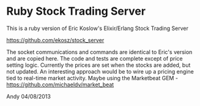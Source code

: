 Ruby Stock Trading Server
===========================

This is a ruby version of Eric Koslow's Elixir/Erlang Stock Trading Server

https://github.com/ekosz/stock_server

The socket communications and commands are identical to Eric's version and are copied here.  The code and tests are complete except of price setting logic.  Currently the prices are set when the stocks are added, but not updated.  An interesting approach would be to wire up a pricing engine tied to real-time market activity.  Maybe using the Marketbeat GEM - https://github.com/michaeldv/market_beat

Andy 04/08/2013

```